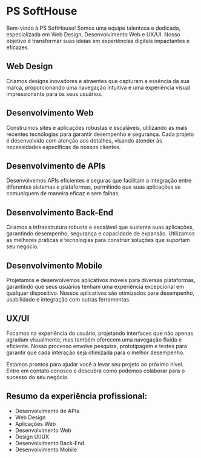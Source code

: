 # PS SoftHouse

Bem-vindo à PS SoftHouse! Somos uma equipe talentosa e dedicada, especializada em Web Design, Desenvolvimento Web e UX/UI. Nosso objetivo é transformar suas ideias em experiências digitais impactantes e eficazes.

## Web Design
Criamos designs inovadores e atraentes que capturam a essência da sua marca, proporcionando uma navegação intuitiva e uma experiência visual impressionante para os seus usuários.

## Desenvolvimento Web
Construímos sites e aplicações robustas e escaláveis, utilizando as mais recentes tecnologias para garantir desempenho e segurança. Cada projeto é desenvolvido com atenção aos detalhes, visando atender às necessidades específicas de nossos clientes.

## Desenvolvimento de APIs
Desenvolvemos APIs eficientes e seguras que facilitam a integração entre diferentes sistemas e plataformas, permitindo que suas aplicações se comuniquem de maneira eficaz e sem falhas.

## Desenvolvimento Back-End
Criamos a infraestrutura robusta e escalável que sustenta suas aplicações, garantindo desempenho, segurança e capacidade de expansão. Utilizamos as melhores práticas e tecnologias para construir soluções que suportam seu negócio.

## Desenvolvimento Mobile
Projetamos e desenvolvemos aplicativos móveis para diversas plataformas, garantindo que seus usuários tenham uma experiência excepcional em qualquer dispositivo. Nossos aplicativos são otimizados para desempenho, usabilidade e integração com outras ferramentas.

## UX/UI
Focamos na experiência do usuário, projetando interfaces que não apenas agradam visualmente, mas também oferecem uma navegação fluida e eficiente. Nosso processo envolve pesquisa, prototipagem e testes para garantir que cada interação seja otimizada para o melhor desempenho.

Estamos prontos para ajudar você a levar seu projeto ao próximo nível. Entre em contato conosco e descubra como podemos colaborar para o sucesso do seu negócio.

## Resumo da experiência profissional:
- Desenvolvimento de APIs
- Web Design
- Aplicações Web
- Desenvolvimento Web
- Design UI/UX
- Desenvolvimento Back-End
- Desenvolvimento Mobile
